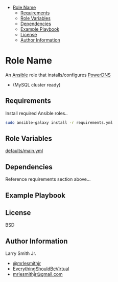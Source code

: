 <!-- START doctoc generated TOC please keep comment here to allow auto update -->
<!-- DON'T EDIT THIS SECTION, INSTEAD RE-RUN doctoc TO UPDATE -->

- [Role Name](#role-name)
  - [Requirements](#requirements)
  - [Role Variables](#role-variables)
  - [Dependencies](#dependencies)
  - [Example Playbook](#example-playbook)
  - [License](#license)
  - [Author Information](#author-information)

<!-- END doctoc generated TOC please keep comment here to allow auto update -->

# Role Name

An [Ansible](https://www.ansible.com) role that installs/configures [PowerDNS](https://www.powerdns.com/)

- (MySQL cluster ready)

## Requirements

Install required Ansible roles..

```bash
sudo ansible-galaxy install -r requirements.yml
```

## Role Variables

[defaults/main.yml](defaults/main.yml)

## Dependencies

Reference requirements section above...

## Example Playbook

## License

BSD

## Author Information

Larry Smith Jr.

- [@mrlesmithjr](https://www.twitter.com/mrlesmithjr)
- [EverythingShouldBeVirtual](http://everythingshouldbevirtual.com)
- [mrlesmithjr@gmail.com](mailto:mrlesmithjr@gmail.com)
